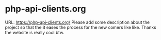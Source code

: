 # php-api-clients.org
URL: https://php-api-clients.org/
Please add some description about the project so that the it eases the process for the new comers like like. Thanks the website is really cool btw.
